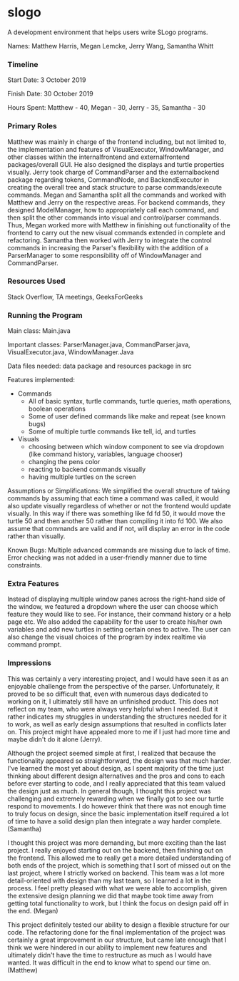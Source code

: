 # slogo

A development environment that helps users write SLogo programs.

Names: Matthew Harris, Megan Lemcke, Jerry Wang, Samantha Whitt

### Timeline

Start Date: 3 October 2019

Finish Date: 30 October 2019

Hours Spent: Matthew - 40, Megan - 30, Jerry - 35, Samantha - 30

### Primary Roles
Matthew was mainly in charge of the frontend including, but not limited to, the implementation and features of 
VisualExecutor, WindowManager, and other classes within the internalfrontend and externalfrontend packages/overall GUI. 
He also designed the displays and turtle properties visually.
Jerry took charge of CommandParser and the externalbackend package regarding tokens, CommandNode, and BackendExecutor in 
creating the overall tree and stack structure to parse commands/execute commands.
Megan and Samantha split all the commands and worked with Matthew and Jerry on the respective areas. For backend 
commands, they designed ModelManager, how to appropriately call each command, and then split the other commands into 
visual and control/parser commands. Thus, Megan worked more with Matthew in finishing out functionality of the frontend 
to carry out the new visual commands extended in complete and refactoring. Samantha then worked with Jerry to integrate 
the control commands in increasing the Parser's flexibility with the addition of a ParserManager to some responsibility 
off of WindowManager and CommandParser.

### Resources Used
Stack Overflow, TA meetings, GeeksForGeeks

### Running the Program

Main class: Main.java

Important classes: ParserManager.java, CommandParser.java, VisualExecutor.java, WindowManager.Java

Data files needed: data package and resources package in src

Features implemented: 
- Commands
    - All of basic syntax, turtle commands, turtle queries, math operations, boolean operations
    - Some of user defined commands like make and repeat (see known bugs)
    - Some of multiple turtle commands like tell, id, and turtles
- Visuals
    - choosing between which window component to see via dropdown (like command history, variables, language chooser)
    - changing the pens color
    - reacting to backend commands visually
    - having multiple turtles on the screen

Assumptions or Simplifications: We simplified the overall structure of taking commands by assuming that each time a 
command was called, it would also update visually regardless of whether or not the frontend would update visually. In 
this way if there was something like fd fd 50, it would move the turtle 50 and then another 50 rather than compiling it 
into fd 100. We also assume that commands are valid and if not, will display an error in the code rather than visually.

Known Bugs: 
Multiple advanced commands are missing due to lack of time. Error checking
was not added in a user-friendly manner due to time constraints.

### Extra Features
Instead of displaying multiple window panes across the right-hand side of the window, we featured a dropdown where the 
user can choose which feature they would like to see. For instance, their command history or a help page etc. We also 
added the capability for the user to create his/her own variables and add new turtles in setting certain ones to active. 
The user can also change the visual choices of the program by index realtime via command prompt. 

### Impressions
This was certainly a very interesting project, and I would have seen it as 
an enjoyable challenge from the perspective of the parser. Unfortunately,
it proved to be so difficult that, even with numerous days dedicated to working
on it, I ultimately still have an unfinished product. This does not reflect
on my team, who were always very helpful when I needed. But it rather
indicates my struggles in understanding the structures needed for it to work,
as well as early design assumptions that resulted in conflicts later on.
This project might have appealed more to me if I just had more time and
maybe didn't do it alone (Jerry).

Although the project seemed simple at first, I realized that because the functionality appeared so straightforward, 
the design was that much harder. I've learned the most yet about design, as I spent majority of the time just thinking 
about different design alternatives and the pros and cons to each before ever starting to code, and I really appreciated 
that this team valued the design just as much. In general though, I thought this project was challenging and extremely 
rewarding when we finally got to see our turtle respond to movements. I do however think that there was not enough time 
to truly focus on design, since the basic implementation itself required a lot of time to have a solid design plan then 
integrate a way harder complete. (Samantha)

I thought this project was more demanding, but more exciting than the last
project.  I really enjoyed starting out on the backend, then finishing out on 
the frontend.  This allowed me to really get a more detailed understanding of
both ends of the project, which is something that I sort of missed out on the last
project, where I strictly worked on backend.  This team was a lot more detail-oriented
with design than my last team, so I learned a lot in the process.  I feel pretty
pleased with what we were able to accomplish, given the extensive design planning
we did that maybe took time away from getting total functionality to work, but I
think the focus on design paid off in the end. (Megan)

This project definitely tested our ability to design a flexible structure for our code. The refactoring done
for the final implementation of the project was certainly a great improvement in our structure, but came late enough
that I think we were hindered in our ability to implement new features and ultimately didn't have the time to restructure
as much as I would have wanted. It was difficult in the end to know what to spend our time on. (Matthew)